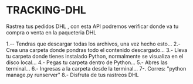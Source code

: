 # TRACKING-DHL
Rastrea tus pedidos DHL , con esta API podremos verificar donde va tu compra o venta en la paqueteria DHL

1.-- Tendras que descargar todas los archivos, una vez hecho esto... 2.- Crea una carpeta donde pondras todo el contenido descargado... 3.- Lleva tu carpeta donde tienes instalado Python, normalmente se visualiza en el disco local... 4.- Pegas tu carpeta dentro de Python... 5.- Abres las terminal... 6.- Ingresas a la carpeta desde la terminal... 7-. Corres: "python manage.py runserver" 8.- Disfruta de tus rastreos DHL
